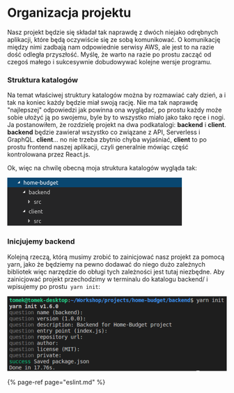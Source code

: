 # Organizacja projektu

Nasz projekt będzie się składał tak naprawdę z dwóch niejako odrębnych aplikacji, które będą oczywiście się ze sobą komunikować. O komunikację między nimi zadbają nam odpowiednie serwisy AWS, ale jest to na razie dość odległa przyszłość. Myślę, że warto na razie po prostu zacząć od czegoś małego i sukcesywnie dobudowywać kolejne wersje programu.

### Struktura katalogów

Na temat właściwej struktury katalogów można by rozmawiać cały dzień, a i tak na koniec każdy będzie miał swoją rację. Nie ma tak naprawdę "najlepszej" odpowiedzi jak powinna ona wyglądać, po prostu każdy może sobie ułożyć ją po swojemu, byle by to wszystko miało jako tako ręce i nogi.  
Ja postanowiłem, że rozdzielę projekt na dwa podkatalogi: **backend** i **client**. **backend** będzie zawierał wszystko co związane z API, Serverless i GraphQL. **client**... no nie trzeba zbytnio chyba wyjaśniać, **client** to po prostu frontend naszej aplikacji, czyli generalnie mówiąc część kontrolowana przez React.js.

Ok, więc na chwilę obecną moja struktura katalogów wygląda tak:

![Pic 1. Wst&#x119;pna struktura katalog&#xF3;w](../.gitbook/assets/screenshot-from-2018-04-25-13-00-14.png)

### Inicjujemy backend

Kolejną rzeczą, którą musimy zrobić to zainicjować nasz projekt za pomocą yarn, jako że będziemy na pewno dodawać do niego dużo zależnych bibliotek więc narzędzie do obługi tych zależności jest tutaj niezbędne. Aby zainicjować projekt przechodzimy w terminalu do katalogu backend/ i wpisujemy po prostu` yarn init`:

![Pic 2. Inicjacja backend-u](../.gitbook/assets/screenshot-from-2018-04-25-13-13-45.png)

{% page-ref page="eslint.md" %}



